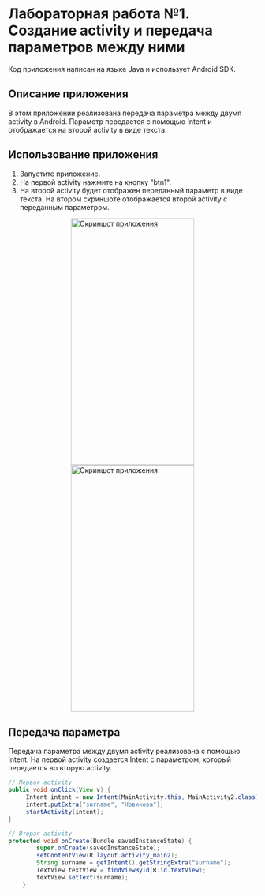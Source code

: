 # Лабораторная работа №1. Создание activity и передача параметров между ними
Код приложения написан на языке Java и использует Android SDK.
## Описание приложения
В этом приложении реализована передача параметра между двумя activity в Android. Параметр передается с помощью Intent и отображается на второй activity в виде текста.
## Использование приложения
1. Запустите приложение.
2. На первой activity нажмите на кнопку "btn1".
3. На второй activity будет отображен переданный параметр в виде текста.
На втором скриншоте отображается второй activity с переданным параметром.



<img src="https://github.com/user-attachments/assets/92b11613-753c-4403-be3c-d601d635fb03" width="250" height="500" alt="Скриншот приложения" style="display: block; margin: 0 auto;">


<img src="https://github.com/user-attachments/assets/7d600af7-6b87-428a-8ebe-3019893b74e3" width="250" height="500" alt="Скриншот приложения" style="display: block; margin: 0 auto;">

## Передача параметра
Передача параметра между двумя activity реализована с помощью Intent. На первой activity создается Intent с параметром, который передается во вторую activity.
```java
// Первая activity
public void onClick(View v) {
     Intent intent = new Intent(MainActivity.this, MainActivity2.class);
     intent.putExtra("surname", "Новикова");
     startActivity(intent);
}

// Вторая activity
protected void onCreate(Bundle savedInstanceState) {
        super.onCreate(savedInstanceState);
        setContentView(R.layout.activity_main2);
        String surname = getIntent().getStringExtra("surname");
        TextView textView = findViewById(R.id.textView);
        textView.setText(surname);
    }
